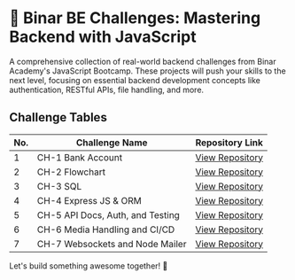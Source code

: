 # 🚀 Binar BE Challenges: Mastering Backend with JavaScript

A comprehensive collection of real-world backend challenges from Binar Academy's JavaScript Bootcamp. These projects will push your skills to the next level, focusing on essential backend development concepts like authentication, RESTful APIs, file handling, and more.

## Challenge Tables

| No. | Challenge Name                           | Repository Link                                                                 |
| --- | ---------------------------------------- | -------------------------------------------------------------------------------- |
| 1   | CH-1 Bank Account                    | [View Repository](https://github.com/jhontriboyke/binar-be-challange-ch1)   |
| 2   | CH-2 Flowchart                  | [View Repository](https://github.com/jhontriboyke/binar-be-challenge-ch2)   |
| 3   | CH-3 SQL                        | [View Repository](https://github.com/jhontriboyke/binar-be-challenge-ch3)  |
| 4   | CH-4 Express JS & ORM                           | [View Repository](https://github.com/jhontriboyke/binar-be-challenge-ch4)   |
| 5   | CH-5 API Docs, Auth, and Testing              | [View Repository](https://github.com/jhontriboyke/binar-be-challenge-ch5) |
| 6   | CH-6 Media Handling and CI/CD                          | [View Repository](https://github.com/jhontriboyke/binar-be-challenge-ch6) |
| 7   | CH-7 Websockets and Node Mailer                       | [View Repository](https://github.com/jhontriboyke/binar-be-challenge-ch7)  |


Let's build something awesome together! 🚀
